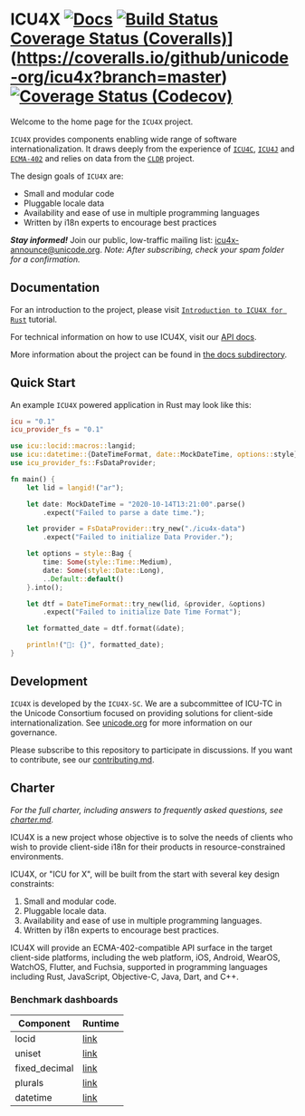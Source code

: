 # ICU4X [![Docs](https://docs.rs/icu/badge.svg)](https://docs.rs/icu) [![Build Status](https://github.com/unicode-org/icu4x/workflows/Build%20&%20Test/badge.svg)](https://github.com/unicode-org/icu4x/actions) [Coverage Status (Coveralls)](https://coveralls.io/repos/github/unicode-org/icu4x/badge.svg?branch=master)](https://coveralls.io/github/unicode-org/icu4x?branch=master) [![Coverage Status (Codecov)](https://codecov.io/gh/unicode-org/icu4x/branch/master/graph/badge.svg)](https://codecov.io/gh/unicode-org/icu4x)

Welcome to the home page for the `ICU4X` project.

`ICU4X` provides components enabling wide range of software internationalization.
It draws deeply from the experience of [`ICU4C`](https://unicode-org.github.io/icu-docs/apidoc/released/icu4c/), [`ICU4J`](https://unicode-org.github.io/icu-docs/apidoc/released/icu4j/) and [`ECMA-402`](https://github.com/tc39/ecma402/) and relies on data from the [`CLDR`](http://cldr.unicode.org/) project.

The design goals of `ICU4X` are:

* Small and modular code
* Pluggable locale data
* Availability and ease of use in multiple programming languages
* Written by i18n experts to encourage best practices

***Stay informed!*** Join our public, low-traffic mailing list: [icu4x-announce@unicode.org](https://corp.unicode.org/mailman/listinfo/icu4x-announce).  *Note: After subscribing, check your spam folder for a confirmation.*

## Documentation

For an introduction to the project, please visit [`Introduction to ICU4X for Rust`](docs/tutorials/intro.md) tutorial.

For technical information on how to use ICU4X, visit our [API docs](https://unicode-org.github.io/icu4x-docs/doc/icu/index.html).

More information about the project can be found in [the docs subdirectory](docs/README.md).

## Quick Start

An example `ICU4X` powered application in Rust may look like this:

```toml
icu = "0.1"
icu_provider_fs = "0.1"
```

```rust
use icu::locid::macros::langid;
use icu::datetime::{DateTimeFormat, date::MockDateTime, options::style};
use icu_provider_fs::FsDataProvider;

fn main() {
    let lid = langid!("ar");

    let date: MockDateTime = "2020-10-14T13:21:00".parse()
        .expect("Failed to parse a date time.");

    let provider = FsDataProvider::try_new("./icu4x-data")
        .expect("Failed to initialize Data Provider.");

    let options = style::Bag {
        time: Some(style::Time::Medium),
        date: Some(style::Date::Long),
        ..Default::default()
    }.into();

    let dtf = DateTimeFormat::try_new(lid, &provider, &options)
        .expect("Failed to initialize Date Time Format");

    let formatted_date = dtf.format(&date);

    println!("📅: {}", formatted_date);
}
```

## Development

`ICU4X` is developed by the `ICU4X-SC`. We are a subcommittee of ICU-TC in the Unicode Consortium focused on providing solutions for client-side internationalization.  See [unicode.org](https://www.unicode.org/consortium/techchairs.html) for more information on our governance.

Please subscribe to this repository to participate in discussions.  If you want to contribute, see our [contributing.md](CONTRIBUTING.md).

## Charter

*For the full charter, including answers to frequently asked questions, see [charter.md](docs/charter.md).*

ICU4X is a new project whose objective is to solve the needs of clients who wish to provide client-side i18n for their products in resource-constrained environments.

ICU4X, or "ICU for X", will be built from the start with several key design constraints:

1. Small and modular code.
2. Pluggable locale data.
3. Availability and ease of use in multiple programming languages.
4. Written by i18n experts to encourage best practices.

ICU4X will provide an ECMA-402-compatible API surface in the target client-side platforms, including the web platform, iOS, Android, WearOS, WatchOS, Flutter, and Fuchsia, supported in programming languages including Rust, JavaScript, Objective-C, Java, Dart, and C++.

### Benchmark dashboards

| Component     | Runtime                                                                  |
|---------------|--------------------------------------------------------------------------|
| locid         | [link](https://unicode-org.github.io/icu4x-docs/dev/components/locid)    |
| uniset        | [link](https://unicode-org.github.io/icu4x-docs/dev/components/uniset)   |
| fixed_decimal | [link](https://unicode-org.github.io/icu4x-docs/dev/utils/fixed_decimal) |
| plurals       | [link](https://unicode-org.github.io/icu4x-docs/dev/components/plurals)  |
| datetime      | [link](https://unicode-org.github.io/icu4x-docs/dev/components/datetime) |
